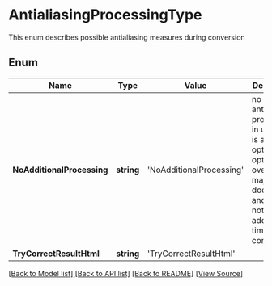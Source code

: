 ﻿# AntialiasingProcessingType
This enum describes possible antialiasing measures during conversion

## Enum
Name | Type | Value | Description
------------ | ------------- | ------------- | -------------
**NoAdditionalProcessing** | **string** | 'NoAdditionalProcessing' | no special antialiasing processing in use. This is an optimal option for overhelming majority of documents and it does not require additional time during conversion
**TryCorrectResultHtml** | **string** | 'TryCorrectResultHtml' | 

[[Back to Model list]](../README.md#documentation-for-models) [[Back to API list]](../README.md#documentation-for-api-endpoints) [[Back to README]](../README.md) [[View Source]](../src/models/antialiasingProcessingType.ts)

